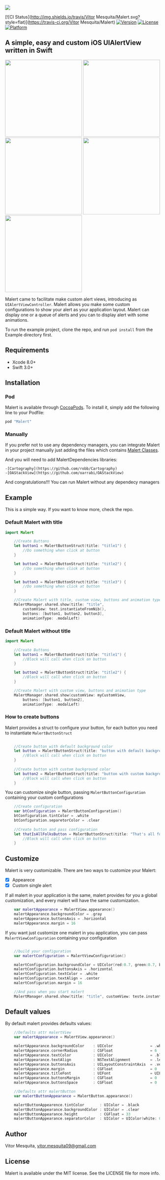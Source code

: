 <img src="https://github.com/vitormesquita/Malert/blob/develop/Malert/Assets/Malert_brand.png">

[![CI Status](http://img.shields.io/travis/Vitor Mesquita/Malert.svg?style=flat)](https://travis-ci.org/Vitor Mesquita/Malert)
[![Version](https://img.shields.io/cocoapods/v/Malert.svg?style=flat)](http://cocoapods.org/pods/Malert)
[![License](https://img.shields.io/cocoapods/l/Malert.svg?style=flat)](http://cocoapods.org/pods/Malert)
[![Platform](https://img.shields.io/cocoapods/p/Malert.svg?style=flat)](http://cocoapods.org/pods/Malert)

## A simple, easy and custom iOS UIAlertView written in Swift 

<img src="https://github.com/vitormesquita/Malert/blob/develop/Malert/Assets/first.gif" width="250">
<img src="https://github.com/vitormesquita/Malert/blob/develop/Malert/Assets/second.gif" width="250">
<img src="https://github.com/vitormesquita/Malert/blob/develop/Malert/Assets/third.gif" width="250">
<img src="https://github.com/vitormesquita/Malert/blob/develop/Malert/Assets/fourthExample.gif" width="250">
<img src="https://github.com/vitormesquita/Malert/blob/master/Malert/Assets/all.gif" width="250">

Malert came to facilitate make custom alert views, introducing as `UIAlertViewController`. Malert allows you make some custom configurations to show your alert as your application layout.
Malert can display one or a queue of alerts and you can to display alert with some animations.

To run the example project, clone the repo, and run `pod install` from the Example directory first.

## Requirements

- Xcode 8.0+
- Swift 3.0+

## Installation

### Pod

Malert is available through [CocoaPods](http://cocoapods.org). To install
it, simply add the following line to your Podfile:

```ruby
pod "Malert"
```
### Manually

If you prefer not to use any dependency managers, you can integrate Malert in your project manually just adding the files which contains [Malert Classes](https://github.com/vitormesquita/Malert/tree/master/Malert/Classes). 

And you will need to add MalertDependencies libraries:

    -[Cartography](https://github.com/robb/Cartography)
    -[OAStackView](https://github.com/oarrabi/OAStackView)

And congratulations!!! You can run Malert without any dependecy managers

## Example

This is a simple way. If you want to know more, check the repo.

### Default Malert with title

```swift
import Malert

    //Create Buttons
    let button1 = MalertButtonStruct(title: "title1") { 
        //Do something when click at button
    }

    let button2 = MalertButtonStruct(title: "title2") {
        //Do something when click at button
    }

    let button3 = MalertButtonStruct(title: "title3") {
        //Do something when click at button
    }

    //Create Malert with title, custom view, buttons and animation type
    MalertManager.shared.show(title: "title", 
        customView: test.instantiateFromNib(), 
        buttons: [button1, button2, button3], 
        animationType: .modalLeft)
```

### Default Malert without title

```swift
import Malert

    //Create Buttons
    let button1 = MalertButtonStruct(title: "title1") { 
        //Block will call when click on button
    }

    let button2 = MalertButtonStruct(title: "title2") {
        //Block will call when click on button
    }

    //Create Malert with custom view, buttons and animation type
    MalertManager.shared.show(customView: myCustomView, 
        buttons: [button1, button2], 
        animationType: .modalLeft)
```

### How to create buttons 

Malert provides a struct to configure your button, for each button you need to instantiate `MalertButtonStruct`

```swift
    
    //Create button with default background color
    let button = MalertButtonStruct(title: "button with default background") {
        //Block will call when click on button
    }
    
    //Create button with custom background color
    let button2 = MalertButtonStruct(title: "button with custom background", backgroundColor: .red) {
        //Block will call when click on button
    }
```

You can customize single button, passing `MalertButtonConfiguration` containing your custom configurations

```swift
    //Create configuration
    var btConfiguration = MalertButtonConfiguration()
    btConfiguration.tintColor = .white
    btConfiguration.separetorColor = .clear
    
    //Create button and pass configuration
    let thatIsAllFolksButton = MalertButtonStruct(title: "That's all folks", buttonConfiguration: btConfiguration) { 
        //Block will call when click on button
    }

```

## Customize

Malert is very customizable. There are two ways to customize your Malert: 

- [x] Appearece 
- [x] Custom single alert

If all malert in your application is the same, malert provides for you a global customization, and every malert will have the same customization.

```swift
    var malertAppearance = MalertView.appearance()
    malertAppearance.backgroundColor = .gray
    malertAppearance.buttonsAxis = .horizontal
    malertAppearance.margin = 16
```

If you want just customize one malert in you application, you can pass `MalertViewConfiguration` containing your configuration

```swift

    //build your configuration
    var malertConfiguration = MalertViewConfiguration()

    malertConfiguration.backgroundColor = UIColor(red:0.7, green:0.7, blue:1.0, alpha:1.0)
    malertConfiguration.buttonsAxis = .horizontal
    malertConfiguration.textColor = .white
    malertConfiguration.textAlign = .center
    malertConfiguration.margin = 16

    //And pass when you start malert
    MalertManager.shared.show(title: "title", customView: teste.instantiateFromNib(), buttons: [malertButtonConfig], animationType: .modalRight, malertConfiguration: malertConfiguration)
```

## Default values

By default malert provides defaults values:

```swift
    //Defaults attr malertView
    var malertAppearance = MalertView.appearance()

    malertAppearance.backgroundColor    : UIColor                 = .white
    malertAppearance.cornerRadius       : CGFloat                 = 6
    malertAppearance.textColor          : UIColor                 = .black
    malertAppearance.textAlign          : NSTextAlignment         = .left
    malertAppearance.buttonsAxis        : UILayoutConstraintAxis  = .vertical
    malertAppearance.margin             : CGFloat                 = 0
    malertAppearance.titleFont          : UIFont                  = UIFont()
    malertAppearance.buttonsMargin      : CGFloat                 = 0
    malertAppearance.buttonsSpace       : CGFloat                 = 0
```
```swift
    //Defaults attr malertButton
    var malertButtonAppearance = MalertButton.appearance()

    malertButtonAppearence.tintColor       : UIColor = .black
    malertButtonAppearance.backgroundColor : UIColor = .clear
    malertButtonAppearance.height          : CGFloat = 33
    malertButtonAppearance.separatorColor  : UIColor = UIColor(white: 0.8, alpha: 1)
```

## Author

Vitor Mesquita, vitor.mesquita09@gmail.com

## License

Malert is available under the MIT license. See the LICENSE file for more info.
